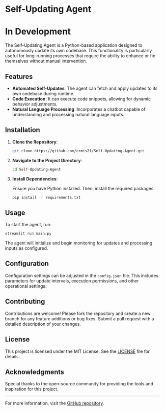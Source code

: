 # Self-Updating Agent

# In Development

The Self-Updating Agent is a Python-based application designed to autonomously update its own codebase. This functionality is particularly useful for long-running processes that require the ability to enhance or fix themselves without manual intervention.

## Features

- **Automated Self-Updates**: The agent can fetch and apply updates to its own codebase during runtime.
- **Code Execution**: It can execute code snippets, allowing for dynamic behavior adjustments.
- **Natural Language Processing**: Incorporates a chatbot capable of understanding and processing natural language inputs.

## Installation

1. **Clone the Repository**:

   ```bash
   git clone https://github.com/ermis21/Self-Updating-Agent.git
   ```

2. **Navigate to the Project Directory**:

   ```bash
   cd Self-Updating-Agent
   ```

3. **Install Dependencies**:

   Ensure you have Python installed. Then, install the required packages:

   ```bash
   pip install -r requirements.txt
   ```

## Usage

To start the agent, run:

```bash
streamlit run main.py
```

The agent will initialize and begin monitoring for updates and processing inputs as configured.

## Configuration

Configuration settings can be adjusted in the `config.json` file. This includes parameters for update intervals, execution permissions, and other operational settings.

## Contributing

Contributions are welcome! Please fork the repository and create a new branch for any feature additions or bug fixes. Submit a pull request with a detailed description of your changes.

## License

This project is licensed under the MIT License. See the [LICENSE](LICENSE) file for details.

## Acknowledgments

Special thanks to the open-source community for providing the tools and inspiration for this project.

---

For more information, visit the [GitHub repository](https://github.com/ermis21/Self-Updating-Agent).
